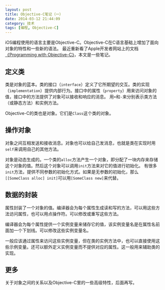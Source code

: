 ```yaml
---
layout: post
title: Objective-C笔记（一）
date: 2014-03-12 21:44:09
category: 技术
tags: [编程, Objective-C]
---
```


iOS编程使用的语言主要是Objective-C。Objective-C在C语言基础上增加了面向对象的特性和一些新的语法。
最近重新看了Apple开发者网站上的文档[《Programming with Objective-C》](https://developer.apple.com/library/ios/documentation/cocoa/conceptual/ProgrammingWithObjectiveC)，本文是一些笔记。

<!--more-->

## 定义类

类是对象的蓝本。类的接口（`interface`）定义了它所期望的交互。类的实现（`implementation`）提供内部行为。接口中的属性（`property`）用来访问对象的值，接口中的方法提供了对象可以接收和响应的消息。
用`+`和`-`来分别表示类方法（或静态方法）和实例方法。

Objective-C的类也是对象。它们是`Class`这个类的对象。

## 操作对象

对象之间互相发送和接收消息。对象也可以给自己发消息，也就是类在实现时用`self`来调用自己的其他方法。

对象是动态生成的。一个类的`alloc`方法产生一个对象，即分配了一块内存来存储这个对象的值。然后这个对象可以调用`init`方法来对它的值进行初始化。
有很多`init`方法，提供不同参数的初始化方式。如果是无参数的初始化，那么`[[SomeClass alloc] init]`可以用`[SomeClass new]`来代替。

## 数据的封装

属性封装了一个对象的值。编译器会为每个属性生成读和写的方法，可以用这些方法访问属性，也可以用点操作符。可以修改或重写这些方法。

编译器会为每个属性提供一个实例变量来储存它的值，该实例变量名是在属性名前面加一个下划线。可以修改这些实例变量名。

一般应该通过属性来访问这些实例变量，但在类的实例方法中，也可以直接使用这些示例变量。还可以额外定义实例变量而不提供对应的属性。这一般用来辅助类的实现。

## 更多

关于对象之间的关系以及Objective-C里的一些高级特性，后面再写。






